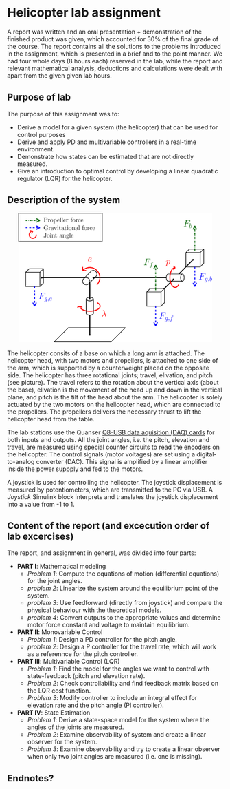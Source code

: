 # Helicopter lab assignment

A report was written and an oral presentation + demonstration of the finished product was given, which accounted for 30% of the final grade of the course. The report contains all the solutions to the problems introduced in the assignment, which is presented in a brief and to the point manner. We had four whole days (8 hours each) reserved in the lab, while the report and relevant mathematical analysis, deductions and calculations were dealt with apart from the given given lab hours. 

## Purpose of lab
The purpose of this assignment was to:
* Derive a model for a given system (the helicopter) that can be used for control purposes
* Derive and apply PD and multivariable controllers in a real-time environment.
* Demonstrate how states can be estimated that are not directly measured.
* Give an introduction to optimal control by developing a linear quadratic regulator (LQR) for the helicopter.

## Description of the system

<p align="center">
<img src="https://github.com/evenlwanvik-student/Linsys/blob/master/helicopter_lab/helicopter_forces.png" alt="Model that shows the forces and joint angles of the helicopter" height="300">
</p>


The helicopter consits of a base on which a long arm is attached. The helicopter head, with two motors and propellers, is attached to one side of the arm, which is supported by a counterweight placed on the opposite side. The helicopter has three rotational joints; travel, elivation, and pitch (see picture). The travel refers to the rotation about the vertical axis (about the base), elivation is the movement of the head up and down in the vertical plane, and pitch is the tilt of the head about the arm. The helicopter is solely actuated by the two motors on the helicopter head, which are connected to the propellers. The propellers delivers the necessary thrust to lift the helicopter head from the table.

The lab stations use the Quanser [Q8-USB data aquisition (DAQ) cards](https://www.quanser.com/products/q8-usb-data-acquisition-device/) for both inputs and outputs. All the joint angles, i.e. the pitch, elevation and travel, are measured using special counter circuits to read the encoders on the helicopter. The control signals (motor voltages) are set using a digital-to-analog converter (DAC). This signal is amplified by a linear amplifier inside the power suppply and fed to the motors.

A joystick is used for controlling the helicopter. The joystick displacement is measured by potentiometers, which are transmitted to the PC via USB. A *Joystick* Simulink block interprets and translates the joystick displacement into a value from -1 to 1.

## Content of the report (and excecution order of lab excercises)

The report, and assignment in general, was divided into four parts:
* **PART I**: Mathematical modeling
  - *Problem 1*: Compute the equations of motion (differential equations) for the joint angles.
  - *problem 2*: Linearize the system around the equilibrium point of the system.
  - *problem 3*: Use feedforward (directly from joystick) and compare the physical behaviour with the theoretical models.
  - *problem 4*: Convert outputs to the appropriate values and determine motor force constant and voltage to maintain equilibrium.
* **PART II**: Monovariable Control
  - *Problem 1*: Design a PD controller for the pitch angle.
  - *problem 2*: Design a P controller for the travel rate, which will work as a referennce for the pitch controller. 
* **PART III**: Multivariable Control (LQR)
  - *Problem 1*: Find the model for the angles we want to control with state-feedback (pitch and elevation rate).
  - *Problem 2*: Check controllability and find feedback matrix based on the LQR cost function.
  - *Problem 3*: Modify controller to include an integral effect for elevation rate and the pitch angle (PI controller).
* **PART IV**: State Estimation
  - *Problem 1*: Derive a state-space model for the system where the angles of the joints are measured.
  - *Problem 2*: Examine observability of system and create a linear observer for the system.
  - *Problem 3*: Examine observability and try to create a linear observer when only two joint angles are measured (i.e. one is missing).

## Endnotes?
